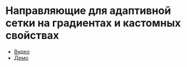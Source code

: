 # Направляющие для адаптивной сетки на градиентах и кастомных свойствах

- [Видео](https://youtu.be/WBrngvT78gw)
- [Демо](https://pepelsbey.github.io/playground/21/)

